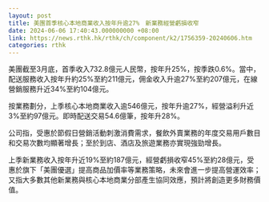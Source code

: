 ```yaml
---
layout: post
title: 美團首季核心本地商業收入按年升逾27%　新業務經營虧損收窄
date: 2024-06-06 17:40:43.000000000 +08:00
link: https://news.rthk.hk/rthk/ch/component/k2/1756359-20240606.htm
categories: rthk
---
```


美團截至3月底，首季收入732.8億元人民幣，按年升25%，按季跌0.6%。當中，配送服務收入按年升約25%至約211億元，佣金收入升逾27%至約207億元，在線營銷服務升近34%至約104億元。

按業務劃分，上季核心本地商業收入逾546億元，按年升逾27%，經營溢利升近3%至約97億元。即時配送交易54.6億筆，按年升28%。

公司指，受惠於節假日營銷活動刺激消費需求，餐飲外賣業務的年度交易用戶數目和交易次數均顯著增長；至於到店、酒店及旅遊業務亦實現強勁增長。

上季新業務收入按年升近19%至約187億元，經營虧損收窄45%至約28億元，受惠於旗下「美團優選」提高商品加價率等業務策略，未來會進一步提高營運效率；又指大多數其他新業務與核心本地商業分部產生協同效應，預計將創造更多財務價值。
